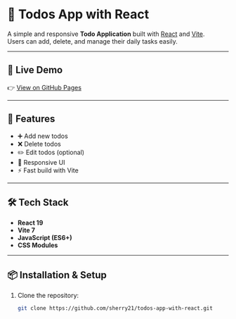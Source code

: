 # 📝 Todos App with React

A simple and responsive **Todo Application** built with [React](https://react.dev/) and [Vite](https://vitejs.dev/).  
Users can add, delete, and manage their daily tasks easily.

---

## 🚀 Live Demo
👉 [View on GitHub Pages](https://sheery21.github.io/todos-app-with-react/)  

---

## 📂 Features
- ➕ Add new todos  
- ❌ Delete todos  
- ✏️ Edit todos (optional)  
- 📱 Responsive UI  
- ⚡ Fast build with Vite  

---

## 🛠️ Tech Stack
- **React 19**
- **Vite 7**
- **JavaScript (ES6+)**
- **CSS Modules**

---

## 📦 Installation & Setup
1. Clone the repository:
   ```bash
   git clone https://github.com/sherry21/todos-app-with-react.git
